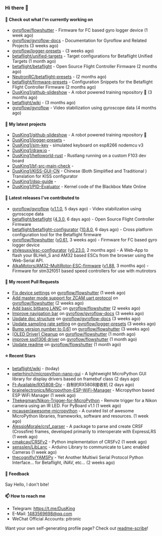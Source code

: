 ### Hi there 👋

#### 👷 Check out what I'm currently working on

- [gyroflow/flowshutter](https://github.com/gyroflow/flowshutter) - Firmware for FC based gyro logger device (1 week ago)
- [gyroflow/gyroflow-docs](https://github.com/gyroflow/gyroflow-docs) - Documentation for Gyroflow and Related Projects (3 weeks ago)
- [gyroflow/logger-presets](https://github.com/gyroflow/logger-presets) -  (3 weeks ago)
- [betaflight/unified-targets](https://github.com/betaflight/unified-targets) - Target configurations for Betaflight Unified Targets (1 month ago)
- [betaflight/betaflight](https://github.com/betaflight/betaflight) - Open Source Flight Controller Firmware (2 months ago)
- [NeutronRC/betaflight-presets](https://github.com/NeutronRC/betaflight-presets) -  (2 months ago)
- [betaflight/firmware-presets](https://github.com/betaflight/firmware-presets) - Configuration Snippets for the Betaflight Flight Controller Firmware (2 months ago)
- [DusKing1/github-slideshow](https://github.com/DusKing1/github-slideshow) - A robot powered training repository :robot: (3 months ago)
- [betaflight/wiki](https://github.com/betaflight/wiki) -  (3 months ago)
- [gyroflow/gyroflow](https://github.com/gyroflow/gyroflow) - Video stabilization using gyroscope data (4 months ago)

#### 🌱 My latest projects

- [DusKing1/github-slideshow](https://github.com/DusKing1/github-slideshow) - A robot powered training repository :robot:
- [DusKing1/logger-presets](https://github.com/DusKing1/logger-presets) - 
- [DusKing1/sim-key](https://github.com/DusKing1/sim-key) - simulated keyboard on esp8266 nodemcu v3
- [DusKing1/draw.io](https://github.com/DusKing1/draw.io) - 
- [DusKing1/helloworld-rust](https://github.com/DusKing1/helloworld-rust) - Rustlang running on a custom F103 dev board
- [DusKing1/bf-src-main-check](https://github.com/DusKing1/bf-src-main-check) - 
- [DusKing1/KISS-GUI-CN](https://github.com/DusKing1/KISS-GUI-CN) - Chinese (Both Simplified and Traditional ) Translation for KISS configurator
- [DusKing1/dsp-guide](https://github.com/DusKing1/dsp-guide) - 
- [DusKing1/PID-Evaluator](https://github.com/DusKing1/PID-Evaluator) - Kernel code of the Blackbox Mate Online

#### 🔭 Latest releases I've contributed to

- [gyroflow/gyroflow](https://github.com/gyroflow/gyroflow) ([v1.1.0](https://github.com/gyroflow/gyroflow/releases/tag/v1.1.0), 5 days ago) - Video stabilization using gyroscope data
- [betaflight/betaflight](https://github.com/betaflight/betaflight) ([4.3.0](https://github.com/betaflight/betaflight/releases/tag/4.3.0), 6 days ago) - Open Source Flight Controller Firmware
- [betaflight/betaflight-configurator](https://github.com/betaflight/betaflight-configurator) ([10.8.0](https://github.com/betaflight/betaflight-configurator/releases/tag/10.8.0), 6 days ago) - Cross platform configuration tool for the Betaflight firmware
- [gyroflow/flowshutter](https://github.com/gyroflow/flowshutter) ([v0.61](https://github.com/gyroflow/flowshutter/releases/tag/v0.61), 3 weeks ago) - Firmware for FC based gyro logger device
- [stylesuxx/esc-configurator](https://github.com/stylesuxx/esc-configurator) ([v0.23.0](https://github.com/stylesuxx/esc-configurator/releases/tag/v0.23.0), 2 months ago) - A Web-App to flash your BLHeli_S and AM32 based ESCs from the browser using the Web-Serial API.
- [AlkaMotors/AM32-MultiRotor-ESC-firmware](https://github.com/AlkaMotors/AM32-MultiRotor-ESC-firmware) ([v1.88](https://github.com/AlkaMotors/AM32-MultiRotor-ESC-firmware/releases/tag/v1.88), 3 months ago) - Firmware for stm32f051 based speed controllers for use with mutirotors

#### 🔨 My recent Pull Requests

- [Fix device settings](https://github.com/gyroflow/flowshutter/pull/135) on [gyroflow/flowshutter](https://github.com/gyroflow/flowshutter) (1 week ago)
- [Add master mode support for ZCAM uart protocol](https://github.com/gyroflow/flowshutter/pull/134) on [gyroflow/flowshutter](https://github.com/gyroflow/flowshutter) (2 weeks ago)
- [Add basic bitbang LANC](https://github.com/gyroflow/flowshutter/pull/133) on [gyroflow/flowshutter](https://github.com/gyroflow/flowshutter) (2 weeks ago)
- [Improve navigation bar](https://github.com/gyroflow/gyroflow-docs/pull/10) on [gyroflow/gyroflow-docs](https://github.com/gyroflow/gyroflow-docs) (3 weeks ago)
- [Update doc structure](https://github.com/gyroflow/gyroflow-docs/pull/9) on [gyroflow/gyroflow-docs](https://github.com/gyroflow/gyroflow-docs) (3 weeks ago)
- [Update sampling rate setting](https://github.com/gyroflow/logger-presets/pull/16) on [gyroflow/logger-presets](https://github.com/gyroflow/logger-presets) (3 weeks ago)
- [Bump version number to 0.61](https://github.com/gyroflow/flowshutter/pull/132) on [gyroflow/flowshutter](https://github.com/gyroflow/flowshutter) (3 weeks ago)
- [[OLED Driver] Cleanup](https://github.com/gyroflow/flowshutter/pull/131) on [gyroflow/flowshutter](https://github.com/gyroflow/flowshutter) (1 month ago)
- [improve ssd1306 driver](https://github.com/gyroflow/flowshutter/pull/130) on [gyroflow/flowshutter](https://github.com/gyroflow/flowshutter) (1 month ago)
- [Update readme](https://github.com/gyroflow/flowshutter/pull/129) on [gyroflow/flowshutter](https://github.com/gyroflow/flowshutter) (1 month ago)

#### ⭐ Recent Stars

- [betaflight/wiki](https://github.com/betaflight/wiki) -  (today)
- [peterhinch/micropython-nano-gui](https://github.com/peterhinch/micropython-nano-gui) - A lightweight MicroPython GUI library for display drivers based on framebuf class (2 days ago)
- [Ft-Available/RX5808-Div](https://github.com/Ft-Available/RX5808-Div) - 自制的RX5808接收机 (2 days ago)
- [brainelectronics/Micropython-ESP-WiFi-Manager](https://github.com/brainelectronics/Micropython-ESP-WiFi-Manager) - Micropython based ESP WiFi Manager (1 week ago)
- [Thekegman/Nikon-Trigger-for-MicroPython](https://github.com/Thekegman/Nikon-Trigger-for-MicroPython) - Remote trigger for a Nikon camera using an IR LED. For PyBoard v1.1 (1 week ago)
- [mcauser/awesome-micropython](https://github.com/mcauser/awesome-micropython) - A curated list of awesome MicroPython libraries, frameworks, software and resources. (1 week ago)
- [AlessioMorale/crsf_parser](https://github.com/AlessioMorale/crsf_parser) - A package to parse and create CRSF (Crossfire) frames, developed primarily to interoperate with ExpressLRS (1 week ago)
- [cmakcay/CRSFv2](https://github.com/cmakcay/CRSFv2) - Python implementation of CRSFv2 (1 week ago)
- [sensslen/LibLanc](https://github.com/sensslen/LibLanc) - Arduino Library to communicate to Lanc enabled Cameras (1 week ago)
- [thecognifly/YAMSPy](https://github.com/thecognifly/YAMSPy) - Yet Another Multiwii Serial Protocol Python Interface... for Betaflight, iNAV, etc... (2 weeks ago)

#### 💬 Feedback

Say Hello, I don't bite!

#### 📫 How to reach me

- Telegram: https://t.me/DusKing
- E-Mail: 1483569698@qq.com
- WeChat Official Accounts: pitronic

Want your own self-generating profile page? Check out [readme-scribe](https://github.com/muesli/readme-scribe)!
